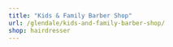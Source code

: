 ```yaml
---
title: "Kids & Family Barber Shop"
url: /glendale/kids-and-family-barber-shop/
shop: hairdresser
---
```

